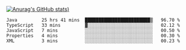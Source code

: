 [![Anurag's GitHub stats](https://github-readme-stats.vercel.app/api?username=Old-Camel&show_icons=true&theme=dark))](https://github.com/anuraghazra/github-readme-stats)
<!--START_SECTION:waka-->
```text
Java         25 hrs 41 mins  ████████████████████████▒   96.70 % 
TypeScript   33 mins         ▓░░░░░░░░░░░░░░░░░░░░░░░░   02.12 % 
JavaScript   7 mins          ░░░░░░░░░░░░░░░░░░░░░░░░░   00.50 % 
Properties   4 mins          ░░░░░░░░░░░░░░░░░░░░░░░░░   00.30 % 
XML          3 mins          ░░░░░░░░░░░░░░░░░░░░░░░░░   00.23 % 
```
<!--END_SECTION:waka-->

